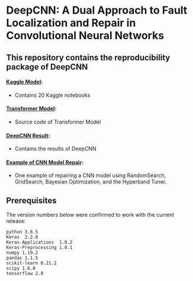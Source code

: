 # DeepCNN: A Dual Approach to Fault Localization and Repair in Convolutional Neural Networks


## This repository contains the reproducibility package of DeepCNN
#### [Kaggle Model](https://github.com/FSE2024paper/DeepCNN/tree/main/Kaggel%20Model): 
* Contains 20 Kaggle notebooks 
#### [Transformer Model](https://github.com/FSE2024paper/DeepCNN/tree/main/Transformer%20Model):
* Source code of Transformer Model
#### [DeepCNN Result](https://github.com/FSE2024paper/DeepCNN/tree/main/EVALUATION):
* Contains the results of DeepCNN 
#### [Example of CNN Model Repair](https://github.com/FSE2024paper/DeepCNN/tree/main/Model%20Repair):
* One example of repairing a CNN model using RandomSearch, GridSearch, Bayesian Optimization, and the Hyperband Tuner.


## Prerequisites

The version numbers below were confirmed to work with the current release:

    python 3.6.5
    Keras  2.2.0
    Keras-Applications  1.0.2
    Keras-Preprocessing 1.0.1  
    numpy 1.19.2
    pandas 1.1.5
    scikit-learn 0.21.2
    scipy 1.6.0
    tensorflow 2.0


    






